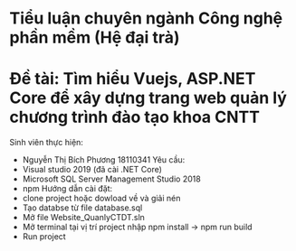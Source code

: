 # Tiểu luận chuyên ngành Công nghệ phần mềm (Hệ đại trà)
# Đề tài: Tìm hiểu Vuejs, ASP.NET Core để xây dựng trang web quản lý chương trình đào tạo khoa CNTT
Sinh viên thực hiện:
  - Nguyễn Thị Bích Phương 18110341
Yêu cầu:
  - Visual studio 2019 (đã cài .NET Core)
  - Microsoft SQL Server Management Studio 2018
  - npm
Hướng dẫn cài đặt:
  - clone project hoặc dowload về và giải nén
  - Tạo databse từ file database.sql 
  - Mở file Website_QuanlyCTDT.sln 
  - Mở terminal tại vị trí project nhập npm install -> npm run build
  - Run project  
